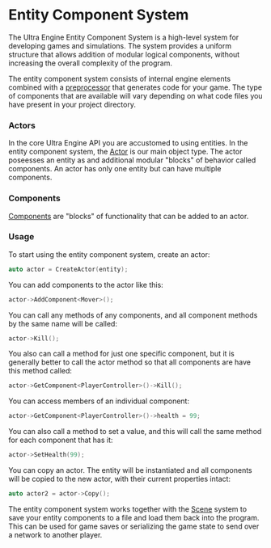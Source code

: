# Entity Component System

The Ultra Engine Entity Component System is a high-level system for developing games and simulations. The system provides a uniform structure that allows addition of modular logical components, without increasing the overall complexity of the program.

The entity component system consists of internal engine elements combined with a [preprocessor](https://github.com/UltraEngine/Preprocessor) that generates code for your game. The type of components that are available will vary depending on what code files you have present in your project directory.

### Actors

In the core Ultra Engine API you are accustomed to using entities. In the entity component system, the [Actor](Actor.md) is our main object type. The actor poseesses an entity as and additional modular "blocks" of behavior called components. An actor has only one entity but can have multiple components.

### Components

[Components](Component.md) are "blocks" of functionality that can be added to an actor.

### Usage

To start using the entity component system, create an actor:

```c++
auto actor = CreateActor(entity);
```

You can add components to the actor like this:

```c++
actor->AddComponent<Mover>();
```

You can call any methods of any components, and all component methods by the same name will be called:

```c++
actor->Kill();
```

You also can call a method for just one specific component, but it is generally better to call the actor method so that all components are have this method called:

```c++
actor->GetComponent<PlayerController>()->Kill();
```

You can access members of an individual component:

```c++
actor->GetComponent<PlayerController>()->health = 99;
```

You can also call a method to set a value, and this will call the same method for each component that has it:

```c++
actor->SetHealth(99);
```

You can copy an actor. The entity will be instantiated and all components will be copied to the new actor, with their current properties intact:

```c++
auto actor2 = actor->Copy();
```

The entity component system works together with the [Scene](Scene.md) system to save your entity components to a file and load them back into the program. This can be used for game saves or serializing the game state to send over a network to another player.

